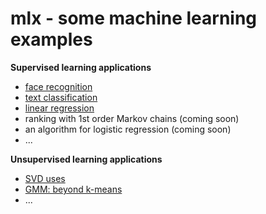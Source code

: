 # mlx - some machine learning examples


**Supervised learning applications**
* [face recognition](https://github.com/dchosch/mlx/blob/main/face%20recognition.ipynb)
* [text classification](https://github.com/dchosch/mlx/blob/main/text%20classification.ipynb)
* [linear regression](https://github.com/dchosch/mlx/blob/main/linear%20regression.ipynb)
* ranking with 1st order Markov chains (coming soon)
* an algorithm for logistic regression (coming soon)
* ...


**Unsupervised learning applications**
* [SVD uses](https://github.com/dchosch/mlx/blob/main/SVD%20uses.ipynb)
* [GMM: beyond k-means](https://github.com/dchosch/mlx/blob/main/gmm%20-%20beyond%20k-means.ipynb)
* ...
